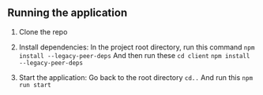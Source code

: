 ## Running the application

1. Clone the repo
      
2. Install dependencies:
   In the project root directory, run this command
      `npm install --legacy-peer-deps`
   And then run these
      `cd client`
      `npm install --legacy-peer-deps`
3. Start the application: 
   Go back to the root directory
      `cd..`
   And run this
      `npm run start`